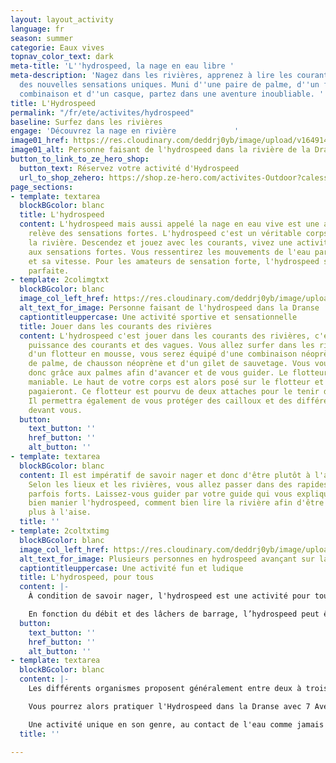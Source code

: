 ```yaml
---
layout: layout_activity
language: fr
season: summer
categorie: Eaux vives
topnav_color_text: dark
meta-title: 'L''hydrospeed, la nage en eau libre '
meta-description: 'Nagez dans les rivières, apprenez à lire les courants, découvrez
  des nouvelles sensations uniques. Muni d''une paire de palme, d''un flottaire, d''une
  combinaison et d''un casque, partez dans une aventure inoubliable. '
title: L'Hydrospeed
permalink: "/fr/ete/activites/hydrospeed"
baseline: Surfez dans les rivières
engage: 'Découvrez la nage en rivière             '
image01_href: https://res.cloudinary.com/deddrj0yb/image/upload/v1649146578/website/Partenaires/1638785335-DSC_4439.jpg
image01_alt: Personne faisant de l'hydrospeed dans la rivière de la Dranse
button_to_link_to_ze_hero_shop:
  button_text: Réservez votre activité d'Hydrospeed
  url_to_shop_zehero: https://shop.ze-hero.com/activites-Outdoor?calessonstype=all&catypegenderlistsummer=all&calessonsactivitytype=Hydrospeed&start-date=
page_sections:
- template: textarea
  blockBGcolor: blanc
  title: L'hydrospeed
  content: L'hydrospeed mais aussi appelé la nage en eau vive est une activité qui
    relève des sensations fortes. L'hydrospeed c'est un véritable corps à corps avec
    la rivière. Descendez et jouez avec les courants, vivez une activité physique
    aux sensations fortes. Vous ressentirez les mouvements de l'eau par sa puissance
    et sa vitesse. Pour les amateurs de sensation forte, l'hydrospeed sera l'activité
    parfaite.
- template: 2colimgtxt
  blockBGcolor: blanc
  image_col_left_href: https://res.cloudinary.com/deddrj0yb/image/upload/v1649146578/website/Partenaires/1638785318-DSC_1518.jpg
  alt_text_for_image: Personne faisant de l'hydrospeed dans la Dranse
  captiontitleuppercase: Une activité sportive et sensationnelle
  title: Jouer dans les courants des rivières
  content: L'hydrospeed c'est jouer dans les courants des rivières, c'est lire la
    puissance des courants et des vagues. Vous allez surfer dans les rivières. Muni
    d'un flotteur en mousse, vous serez équipé d'une combinaison néoprène, d'un casque,
    de palme, de chausson néoprène et d'un gilet de sauvetage. Vous vous déplacerez
    donc grâce aux palmes afin d'avancer et de vous guider. Le flotteur lui est très
    maniable. Le haut de votre corps est alors posé sur le flotteur et vos jambes
    pagaieront. Ce flotteur est pourvu de deux attaches pour le tenir de vos mains.
    Il permettra également de vous protéger des cailloux et des différents obstacles
    devant vous.
  button:
    text_button: ''
    href_button: ''
    alt_button: ''
- template: textarea
  blockBGcolor: blanc
  content: Il est impératif de savoir nager et donc d'être plutôt à l'aise dans l'eau.
    Selon les lieux et les rivières, vous allez passer dans des rapides et des courants
    parfois forts. Laissez-vous guider par votre guide qui vous expliquera comment
    bien manier l'hydrospeed, comment bien lire la rivière afin d'être de plus en
    plus à l'aise.
  title: ''
- template: 2coltxtimg
  blockBGcolor: blanc
  image_col_left_href: https://res.cloudinary.com/deddrj0yb/image/upload/v1649146578/website/Partenaires/1638785324-DSC_1959.jpg
  alt_text_for_image: Plusieurs personnes en hydrospeed avançant sur la Dranse
  captiontitleuppercase: Une activité fun et ludique
  title: L'hydrospeed, pour tous
  content: |-
    À condition de savoir nager, l'hydrospeed est une activité pour tous. Dès 14ans, vous pourrez embarquer en groupe allant jusqu'à 10 personnes avec un guide dans les différentes rivières de France. Vous devez simplement avoir sur vous un maillot de bain et une serviette, les compagnies et organisme s'occupera de vous équiper pour le reste. La plupart des activités d'hydrospeed dureront environ 2h en comprenant le temps d'équipement, d'explication et de la descente.

    En fonction du débit et des lâchers de barrage, l’hydrospeed peut être parfois très sportif ou plus calme. Sur certains secteurs et parfois durant l’été il y a des jours impraticable à l’hydrospeed mais également si le niveau d’eau est trop faible.
  button:
    text_button: ''
    href_button: ''
    alt_button: ''
- template: textarea
  blockBGcolor: blanc
  content: |-
    Les différents organismes proposent généralement entre deux à trois types d'activité hydrospeed : Découverte / Initié et Sportif ou Confirmé. En fonction de votre aisance, de votre âge, de votre condition physique, si vous avez déjà pratiqué l'hydrospeed, vous serez amenés à faire différents parcours. Les débutants ou ceux qui découvrent l'activité n'iront pas directement dans les rapides et les courants puissants. L'activité, même si elle reste ouverte à tous, est physique et demande une bonne quantité d'énergie. Mais vous passerez un moment inoubliable dans un groupe où le plaisir sera omniprésent. De plus, vous découvrirez des lieux magnifiques, des rivières aux roches particulières et façonnées par l'eau, des décors magiques.

    Vous pourrez alors pratiquer l'Hydrospeed dans la Dranse avec 7 Aventure. La Dranse fait partie des spots les plus réputés pour la pratique de rafting, de canoë-kayak et d'hydrospeed. Avec 7 Aventures vous pourrez alors découvrir, vous perfectionner en Hydrospeed. Vous pouvez également trouver des spots d'hydrospeed incontournables tels que les gorges du Verdon, de l'Allier, de l'Aude, de l'Ubaye, de l'Isère, de la Drac et bien d'autres.

    Une activité unique en son genre, au contact de l'eau comme jamais vous le vivrez. L'hydrospeed ou encore la nage en eau vive vous emportera dans une aventure aux sensations fortes.
  title: ''

---
```

